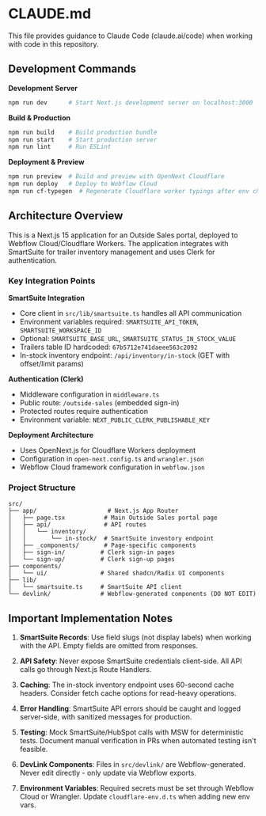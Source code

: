 # CLAUDE.md

This file provides guidance to Claude Code (claude.ai/code) when working with code in this repository.

## Development Commands

**Development Server**
```bash
npm run dev      # Start Next.js development server on localhost:3000
```

**Build & Production**
```bash
npm run build    # Build production bundle
npm run start    # Start production server
npm run lint     # Run ESLint
```

**Deployment & Preview**
```bash
npm run preview  # Build and preview with OpenNext Cloudflare
npm run deploy   # Deploy to Webflow Cloud
npm run cf-typegen  # Regenerate Cloudflare worker typings after env changes
```

## Architecture Overview

This is a Next.js 15 application for an Outside Sales portal, deployed to Webflow Cloud/Cloudflare Workers. The application integrates with SmartSuite for trailer inventory management and uses Clerk for authentication.

### Key Integration Points

**SmartSuite Integration**
- Core client in `src/lib/smartsuite.ts` handles all API communication
- Environment variables required: `SMARTSUITE_API_TOKEN`, `SMARTSUITE_WORKSPACE_ID`
- Optional: `SMARTSUITE_BASE_URL`, `SMARTSUITE_STATUS_IN_STOCK_VALUE`
- Trailers table ID hardcoded: `67b5712e741daeee563c2092`
- In-stock inventory endpoint: `/api/inventory/in-stock` (GET with offset/limit params)

**Authentication (Clerk)**
- Middleware configuration in `middleware.ts`
- Public route: `/outside-sales` (embedded sign-in)
- Protected routes require authentication
- Environment variable: `NEXT_PUBLIC_CLERK_PUBLISHABLE_KEY`

**Deployment Architecture**
- Uses OpenNext.js for Cloudflare Workers deployment
- Configuration in `open-next.config.ts` and `wrangler.json`
- Webflow Cloud framework configuration in `webflow.json`

### Project Structure

```
src/
├── app/                    # Next.js App Router
│   ├── page.tsx           # Main Outside Sales portal page
│   ├── api/               # API routes
│   │   └── inventory/
│   │       └── in-stock/  # SmartSuite inventory endpoint
│   ├── _components/       # Page-specific components
│   ├── sign-in/          # Clerk sign-in pages
│   └── sign-up/          # Clerk sign-up pages
├── components/
│   └── ui/               # Shared shadcn/Radix UI components
├── lib/
│   └── smartsuite.ts     # SmartSuite API client
└── devlink/              # Webflow-generated components (DO NOT EDIT)
```

## Important Implementation Notes

1. **SmartSuite Records**: Use field slugs (not display labels) when working with the API. Empty fields are omitted from responses.

2. **API Safety**: Never expose SmartSuite credentials client-side. All API calls go through Next.js Route Handlers.

3. **Caching**: The in-stock inventory endpoint uses 60-second cache headers. Consider fetch cache options for read-heavy operations.

4. **Error Handling**: SmartSuite API errors should be caught and logged server-side, with sanitized messages for production.

5. **Testing**: Mock SmartSuite/HubSpot calls with MSW for deterministic tests. Document manual verification in PRs when automated testing isn't feasible.

6. **DevLink Components**: Files in `src/devlink/` are Webflow-generated. Never edit directly - only update via Webflow exports.

7. **Environment Variables**: Required secrets must be set through Webflow Cloud or Wrangler. Update `cloudflare-env.d.ts` when adding new env vars.